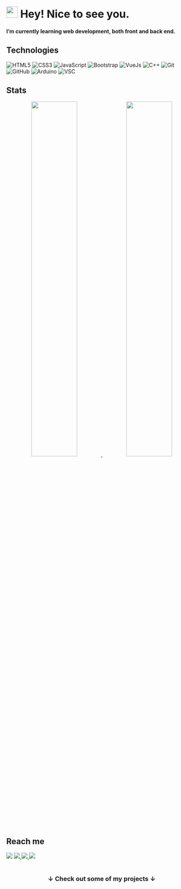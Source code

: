 <h1><img src="https://emojis.slackmojis.com/emojis/images/1531849430/4246/blob-sunglasses.gif?1531849430" width="30"/> Hey! Nice to see you.</h1>


#### I’m currently learning web development, both front and back end.

##  Technologies


![HTML5](https://img.shields.io/badge/HTML5-E34F26?style=for-the-badge&logo=html5&logoColor=white)
![CSS3](https://img.shields.io/badge/CSS3-1572B6?style=for-the-badge&logo=css3&logoColor=white)
![JavaScript](https://img.shields.io/badge/JavaScript-323330?style=for-the-badge&logo=javascript&logoColor=F7DF1E)
![Bootstrap](https://img.shields.io/badge/Bootstrap-563D7C?style=for-the-badge&logo=bootstrap&logoColor=white)
![VueJs](https://img.shields.io/badge/Vue.js-35495E?style=for-the-badge&logo=vuedotjs&logoColor=4FC08D)
![C++](https://img.shields.io/badge/C%2B%2B-00599C?style=for-the-badge&logo=c%2B%2B&logoColor=white)
![Git](https://img.shields.io/badge/GIT-E44C30?style=for-the-badge&logo=git&logoColor=white)
![GitHub]( 	https://img.shields.io/badge/GitHub-100000?style=for-the-badge&logo=github&logoColor=white)
![Arduino](https://img.shields.io/badge/Arduino-00979D?style=for-the-badge&logo=Arduino&logoColor=white)
![VSC]( 	https://img.shields.io/badge/Visual_Studio_Code-0078D4?style=for-the-badge&logo=visual%20studio%20code&logoColor=white)


## Stats
<p align="center">
 <a href="https://github-readme-stats.vercel.app/api?username=Vincenzo117&show_icons=true&theme=synthwave&include_all_commits=true" target="_blank">
  <img width='49%' src="https://github-readme-stats.vercel.app/api?username=Vincenzo117&show_icons=true&theme=synthwave&include_all_commits=true" />
 </a>
 <a href="https://github-readme-streak-stats.herokuapp.com/?user=Vincenzo117&theme=synthwave" target="_blank">
  <img width='49%' src="https://github-readme-streak-stats.herokuapp.com/?user=Vincenzo117&theme=synthwave" /> 
 </a> 
</p>



 ## Reach me  <br>
 <a href='mailto: vincenzocasconedev@gmail.com'>	<img src='https://img.shields.io/badge/Gmail-D14836?style=for-the-badge&logo=gmail&logoColor=white'></a> 
 <a href='https://www.linkedin.com/in/vincenzo-cascone-570562231/'> <img src='https://img.shields.io/badge/LinkedIn-0077B5?style=for-the-badge&logo=linkedin&logoColor=white'> </a>
 <a href='https://github.com/Vincenzo117'> <img src='https://img.shields.io/badge/GitHub-100000?style=for-the-badge&logo=github&logoColor=white'> </a>
 <a href='https://discordapp.com/users/949296091923365898'> <img src='https://img.shields.io/badge/Discord-5865F2?style=for-the-badge&logo=discord&logoColor=white'> </a>
<br> <br>
<h3 align="center">&darr; Check out some of my projects &darr; </h3>

<!--
![Visitor Badge](https://visitor-badge.laobi.icu/badge?page_id=Vincenzo117)

<img src="https://github-profile-summary-cards.vercel.app/api/cards/profile-details?username=Vincenzo117&theme=dracula&hide_border=true" />
**Vincenzo117/Vincenzo117** is a ✨ _special_ ✨ repository because its `README.md` (this file) appears on your GitHub profile.

Here are some ideas to get you started:

- 🔭 I’m currently working on ...
- 🌱 I’m currently learning ...
- 👯 I’m looking to collaborate on ...
- 🤔 I’m looking for help with ...
- 💬 Ask me about ...
- 📫 How to reach me: ...
- 😄 Pronouns: ...
- ⚡ Fun fact: ...
-->
